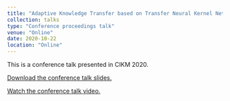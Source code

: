 ```yaml
---
title: "Adaptive Knowledge Transfer based on Transfer Neural Kernel Network"
collection: talks
type: "Conference proceedings talk"
venue: "Online"
date: 2020-10-22
location: "Online"
---
```


This is a conference talk presented in CIKM 2020.

[Download the conference talk slides.](https://drive.google.com/file/d/1qDlbr15ZwWjS4zZdrvR64g43SklRgl-Z/view?usp=sharing)

[Watch the conference talk video.](https://drive.google.com/file/d/1UY51jkdnxxc-AJtBARUALUTowOnKmrJI/view?usp=sharing)
